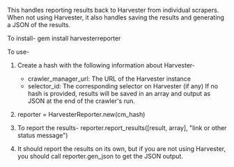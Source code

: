 This handles reporting results back to Harvester from individual
scrapers. When not using Harvester, it also handles saving the results and
generating a JSON of the results.

To install-
gem install harvesterreporter


To use-

1. Create a hash with the following information about Harvester-
   * crawler_manager_url: The URL of the Harvester instance
   * selector_id: The corresponding selector on Harvester (if any)
If no hash is provided, results will be saved in an array and output as JSON
at the end of the crawler's run.

2. reporter = HarvesterReporter.new(cm_hash)

3. To report the results-
reporter.report_results([result, array], "link or other status message")

4. It should report the results on its own, but if you are not using
Harvester, you should call reporter.gen_json to get the JSON output.
